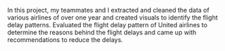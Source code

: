 In this project, my teammates and I extracted and cleaned the data of various airlines of over one year and created visuals to identify 
the flight delay patterns. Evaluated the flight delay pattern of United airlines to determine the reasons behind the flight delays and 
came up with recommendations to reduce the delays.

